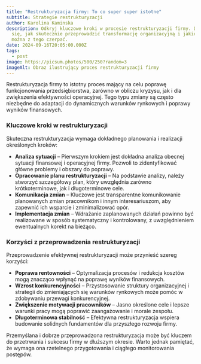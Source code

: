 ```yaml
---
title: "Restrukturyzacja firmy: To co super super istotne"
subtitle: Strategie restrukturyzacji
author: Karolina Kaminska
description: Odkryj kluczowe kroki w procesie restrukturyzacji firmy. Dowiedz
  się, jak skutecznie przeprowadzić transformację organizacyjną i jakie korzyści
  można z tego czerpać.
date: 2024-09-16T20:05:00.000Z
tags:
  - post
image: https://picsum.photos/500/250?random=3
imageAlt: Obraz ilustrujący proces restrukturyzacji firmy
---
```

Restrukturyzacja firmy to istotny proces mający na celu poprawę funkcjonowania przedsiębiorstwa, zarówno w obliczu kryzysu, jak i dla zwiększenia efektywności operacyjnej. Tego typu zmiany są często niezbędne do adaptacji do dynamicznych warunków rynkowych i poprawy wyników finansowych.

### Kluczowe kroki w restrukturyzacji

Skuteczna restrukturyzacja wymaga dokładnego planowania i realizacji określonych kroków:

- **Analiza sytuacji** – Pierwszym krokiem jest dokładna analiza obecnej sytuacji finansowej i operacyjnej firmy. Pozwoli to zidentyfikować główne problemy i obszary do poprawy.
- **Opracowanie planu restrukturyzacji** – Na podstawie analizy, należy stworzyć szczegółowy plan, który uwzględnia zarówno krótkoterminowe, jak i długoterminowe cele.
- **Komunikacja zmian** – Kluczowe jest transparentne komunikowanie planowanych zmian pracownikom i innym interesariuszom, aby zapewnić ich wsparcie i zminimalizować opór.
- **Implementacja zmian** – Wdrażanie zaplanowanych działań powinno być realizowane w sposób systematyczny i kontrolowany, z uwzględnieniem ewentualnych korekt na bieżąco.

### Korzyści z przeprowadzenia restrukturyzacji

Przeprowadzenie efektywnej restrukturyzacji może przynieść szereg korzyści:

- **Poprawa rentowności** – Optymalizacja procesów i redukcja kosztów mogą znacząco wpłynąć na poprawę wyników finansowych.
- **Wzrost konkurencyjności** – Przystosowanie struktury organizacyjnej i strategii do zmieniających się warunków rynkowych może pomóc w zdobywaniu przewagi konkurencyjnej.
- **Zwiększenie motywacji pracowników** – Jasno określone cele i lepsze warunki pracy mogą poprawić zaangażowanie i morale zespołu.
- **Długoterminowa stabilność** – Efektywna restrukturyzacja wspiera budowanie solidnych fundamentów dla przyszłego rozwoju firmy.

Przemyślana i dobrze przeprowadzona restrukturyzacja może być kluczem do przetrwania i sukcesu firmy w dłuższym okresie. Warto jednak pamiętać, że wymaga ona rzetelnego przygotowania i ciągłego monitorowania postępów.
